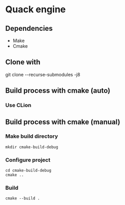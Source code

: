# Quack engine

## Dependencies

- Make
- Cmake

## Clone with
git clone --recurse-submodules -j8

## Build process with cmake (auto)

### Use CLion

## Build process with cmake (manual)
### Make build directory
```shell
mkdir cmake-build-debug
```
### Configure project

```shell
cd cmake-build-debug
cmake ..
```

### Build
```shell
cmake --build .
```


